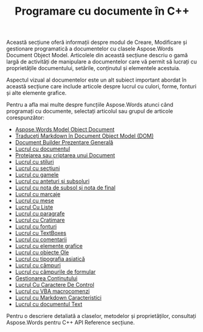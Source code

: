 ﻿---
title: Programare cu documente în C++
second_title: Aspose.Words pentru C++
articleTitle: Programare cu documente
linktitle: Programare cu documente
type: docs
description: "Utilizați clasele Aspose.Words Document Object Model pentru a crea, modifica și gestiona documente programatic folosind C++. Lucrați cu proprietățile, setările și conținutul documentului, precum și cu aspectul documentului prin gestionarea culorilor, formelor, fonturilor și a altor elemente grafice."
weight: 50
url: /ro/cpp/programming-with-documents/
---

Această secțiune oferă informații despre modul de Creare, Modificare și gestionare programatică a documentelor cu clasele Aspose.Words Document Object Model. Articolele din această secțiune descriu o gamă largă de activități de manipulare a documentelor care vă permit să lucrați cu proprietățile documentului, setările, conținutul și elementele acestuia.

Aspectul vizual al documentelor este un alt subiect important abordat în această secțiune care include articole despre lucrul cu culori, forme, fonturi și alte elemente grafice.

Pentru a afla mai multe despre funcțiile Aspose.Words atunci când programați cu documente, selectați articolul sau grupul de articole corespunzător:

- [Aspose.Words Model Obiect Document](/words/cpp/aspose-words-document-object-model/)
- [Traduceți Markdown în Document Object Model (DOM)](/words/cpp/translate-markdown-to-document-object-model/)
- [Document Builder Prezentare Generală](/words/cpp/document-builder-overview/)
- [Lucrul cu documentul](/words/cpp/working-with-document/)
- [Protejarea sau criptarea unui Document](/words/cpp/protect-or-encrypt-a-document/)
- [Lucrul cu stiluri](/words/cpp/working-with-styles-and-themes/)
- [Lucrul cu secțiuni](/words/cpp/working-with-sections/)
- [Lucrul cu gamele](/words/cpp/working-with-ranges/)
- [Lucrul cu anteturi și subsoluri](/words/cpp/working-with-headers-and-footers/)
- [Lucrul cu nota de subsol și nota de final](/words/cpp/working-with-footnote-and-endnote/)
- [Lucrul cu marcaje](/words/cpp/working-with-bookmarks/)
- [Lucrul cu mese](/words/cpp/working-with-tables/)
- [Lucrul Cu Liste](/words/cpp/working-with-lists/)
- [Lucrul cu paragrafe](/words/cpp/working-with-paragraphs/)
- [Lucrul cu Cratimare](/words/cpp/working-with-hyphenation/)
- [Lucrul cu fonturi](/words/cpp/working-with-fonts/)
- [Lucrul cu TextBoxes](/words/cpp/working-with-textboxes/)
- [Lucrul cu comentarii](/words/cpp/working-with-comments/)
- [Lucrul cu elemente grafice](/words/cpp/working-with-graphic-elements/)
- [Lucrul cu obiecte Ole](/words/cpp/working-with-ole-objects/)
- [Lucrul cu tipografia asiatică](/words/cpp/working-with-asian-typography/)
- [Lucrul cu câmpuri](/words/cpp/working-with-fields/)
- [Lucrul cu câmpurile de formular](/words/cpp/working-with-form-fields/)
- [Gestionarea Conținutului](/words/cpp/contents-management/)
- [Lucrul Cu Caractere De Control](/words/cpp/working-with-control-characters/)
- [Lucrul cu VBA macrocomenzi](/words/cpp/working-with-vba-macros/)
- [Lucrul cu Markdown Caracteristici](/words/cpp/working-with-markdown-features/)
- [Lucrul cu documentul Text](/words/cpp/working-with-text-document/)

Pentru o descriere detaliată a claselor, metodelor și proprietăților, consultați Aspose.Words pentru C++ API Reference secțiune.